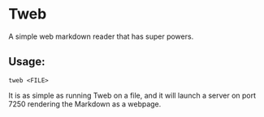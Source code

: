 # Tweb

A simple web markdown reader that has super powers.

## Usage:

`tweb <FILE>`

It is as simple as running Tweb on a file, and it will launch a server on port 7250 rendering the Markdown as a webpage.

